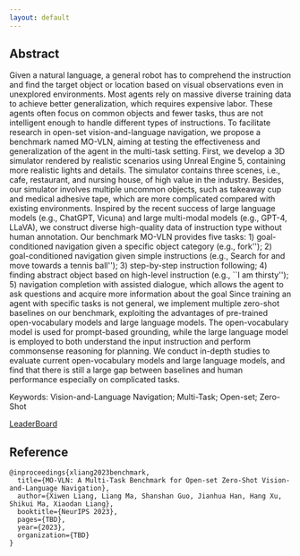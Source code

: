 ```yaml
---
layout: default
---
```


## Abstract

Given a natural language, a general robot has to comprehend the instruction and find the target object or location based on visual observations even in unexplored environments. Most agents rely on massive diverse training data to achieve better generalization, which requires expensive labor. These agents often focus on common objects and fewer tasks, thus are not intelligent enough to handle different types of instructions. To facilitate research in open-set vision-and-language navigation, we propose a benchmark named MO-VLN, aiming at testing the effectiveness and generalization of the agent in the multi-task setting. First, we develop a 3D simulator rendered by realistic scenarios using Unreal Engine 5, containing more realistic lights and details. The simulator contains three scenes, i.e., cafe, restaurant, and nursing house, of high value in the industry. Besides, our simulator involves multiple uncommon objects, such as takeaway cup and medical adhesive tape, which are more complicated compared with existing environments. Inspired by the recent success of large language models (e.g., ChatGPT, Vicuna) and large multi-modal models (e.g., GPT-4, LLaVA), we construct diverse high-quality data of instruction type without human annotation. Our benchmark MO-VLN provides five tasks: 1) goal-conditioned navigation given a specific object category (e.g., fork''); 2) goal-conditioned navigation given simple instructions (e.g., Search for and move towards a tennis ball''); 3) step-by-step instruction following; 4) finding abstract object based on high-level instruction (e.g., ``I am thirsty''); 5) navigation completion with assisted dialogue, which allows the agent to ask questions and acquire more information about the goal Since training an agent with specific tasks is not general, we implement multiple zero-shot baselines on our benchmark, exploiting the advantages of pre-trained open-vocabulary models and large language models. The open-vocabulary model is used for prompt-based grounding, while the large language model is employed to both understand the input instruction and perform commonsense reasoning for planning. We conduct in-depth studies to evaluate current open-vocabulary models and large language models, and find that there is still a large gap between baselines and human performance especially on complicated tasks.

Keywords: Vision-and-Language Navigation; Multi-Task; Open-set; Zero-Shot



[LeaderBoard](./leaderboard.html)

## Reference

```
@inproceedings{xliang2023benchmark,
  title={MO-VLN: A Multi-Task Benchmark for Open-set Zero-Shot Vision-and-Language Navigation},
  author={Xiwen Liang, Liang Ma, Shanshan Guo, Jianhua Han, Hang Xu, Shikui Ma, Xiaodan Liang},
  booktitle={NeurIPS 2023},
  pages={TBD},
  year={2023},
  organization={TBD}
}
```
